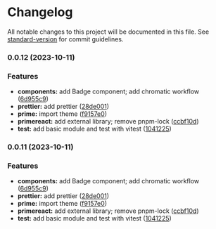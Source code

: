 # Changelog

All notable changes to this project will be documented in this file. See [standard-version](https://github.com/conventional-changelog/standard-version) for commit guidelines.

### 0.0.12 (2023-10-11)

### Features

- **components:** add Badge component; add chromatic workflow ([6d955c9](https://github.com/vpuchkov-nr/comp-demo/commit/6d955c930a7a2c47186143a428e354b59b16148d))
- **prettier:** add prettier ([28de001](https://github.com/vpuchkov-nr/comp-demo/commit/28de0010dd533692e889a282ea1883cf02468674))
- **prime:** import theme ([f9157e0](https://github.com/vpuchkov-nr/comp-demo/commit/f9157e0a521e5af618c95a79c6af5890dc13cd14))
- **primereact:** add external library; remove pnpm-lock ([ccbf10d](https://github.com/vpuchkov-nr/comp-demo/commit/ccbf10d545cd3c8cba5709d7105f293bb669c83f))
- **test:** add basic module and test with vitest ([1041225](https://github.com/vpuchkov-nr/comp-demo/commit/1041225dcc2700dce18332c4b472ce323d4a15a5))

### 0.0.11 (2023-10-11)

### Features

- **components:** add Badge component; add chromatic workflow ([6d955c9](https://github.com/vpuchkov-nr/comp-demo/commit/6d955c930a7a2c47186143a428e354b59b16148d))
- **prettier:** add prettier ([28de001](https://github.com/vpuchkov-nr/comp-demo/commit/28de0010dd533692e889a282ea1883cf02468674))
- **prime:** import theme ([f9157e0](https://github.com/vpuchkov-nr/comp-demo/commit/f9157e0a521e5af618c95a79c6af5890dc13cd14))
- **primereact:** add external library; remove pnpm-lock ([ccbf10d](https://github.com/vpuchkov-nr/comp-demo/commit/ccbf10d545cd3c8cba5709d7105f293bb669c83f))
- **test:** add basic module and test with vitest ([1041225](https://github.com/vpuchkov-nr/comp-demo/commit/1041225dcc2700dce18332c4b472ce323d4a15a5))
